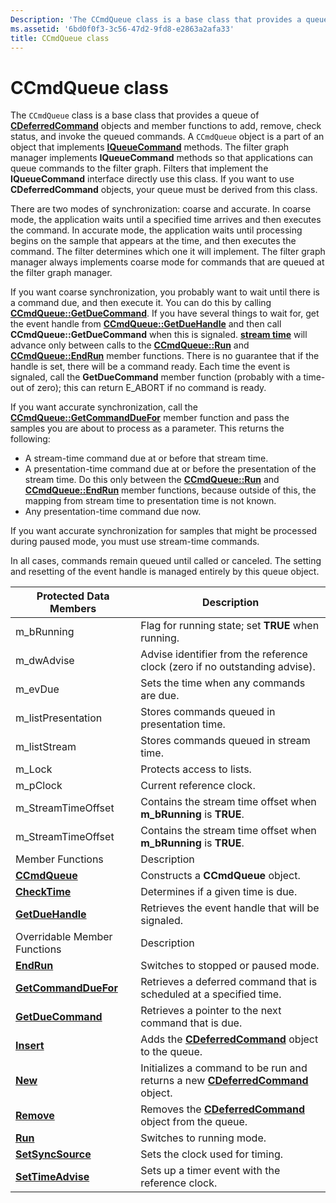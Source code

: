 ```yaml
---
Description: 'The CCmdQueue class is a base class that provides a queue of CDeferredCommand objects and member functions to add, remove, check status, and invoke the queued commands.'
ms.assetid: '6bd0f0f3-3c56-47d2-9fd8-e2863a2afa33'
title: CCmdQueue class
---
```


# CCmdQueue class

The `CCmdQueue` class is a base class that provides a queue of [**CDeferredCommand**](cdeferredcommand.md) objects and member functions to add, remove, check status, and invoke the queued commands. A `CCmdQueue` object is a part of an object that implements [**IQueueCommand**](iqueuecommand.md) methods. The filter graph manager implements **IQueueCommand** methods so that applications can queue commands to the filter graph. Filters that implement the **IQueueCommand** interface directly use this class. If you want to use **CDeferredCommand** objects, your queue must be derived from this class.

There are two modes of synchronization: coarse and accurate. In coarse mode, the application waits until a specified time arrives and then executes the command. In accurate mode, the application waits until processing begins on the sample that appears at the time, and then executes the command. The filter determines which one it will implement. The filter graph manager always implements coarse mode for commands that are queued at the filter graph manager.

If you want coarse synchronization, you probably want to wait until there is a command due, and then execute it. You can do this by calling [**CCmdQueue::GetDueCommand**](ccmdqueue-getduecommand.md). If you have several things to wait for, get the event handle from [**CCmdQueue::GetDueHandle**](ccmdqueue-getduehandle.md) and then call **CCmdQueue::GetDueCommand** when this is signaled. [**stream time**](stream-time.md) will advance only between calls to the [**CCmdQueue::Run**](ccmdqueue-run.md) and [**CCmdQueue::EndRun**](ccmdqueue-endrun.md) member functions. There is no guarantee that if the handle is set, there will be a command ready. Each time the event is signaled, call the **GetDueCommand** member function (probably with a time-out of zero); this can return E\_ABORT if no command is ready.

If you want accurate synchronization, call the [**CCmdQueue::GetCommandDueFor**](ccmdqueue-getcommandduefor.md) member function and pass the samples you are about to process as a parameter. This returns the following:

-   A stream-time command due at or before that stream time.
-   A presentation-time command due at or before the presentation of the stream time. Do this only between the [**CCmdQueue::Run**](ccmdqueue-run.md) and [**CCmdQueue::EndRun**](ccmdqueue-endrun.md) member functions, because outside of this, the mapping from stream time to presentation time is not known.
-   Any presentation-time command due now.

If you want accurate synchronization for samples that might be processed during paused mode, you must use stream-time commands.

In all cases, commands remain queued until called or canceled. The setting and resetting of the event handle is managed entirely by this queue object.



| Protected Data Members                                 | Description                                                                                            |
|--------------------------------------------------------|--------------------------------------------------------------------------------------------------------|
| m\_bRunning                                            | Flag for running state; set **TRUE** when running.                                                     |
| m\_dwAdvise                                            | Advise identifier from the reference clock (zero if no outstanding advise).                            |
| m\_evDue                                               | Sets the time when any commands are due.                                                               |
| m\_listPresentation                                    | Stores commands queued in presentation time.                                                           |
| m\_listStream                                          | Stores commands queued in stream time.                                                                 |
| m\_Lock                                                | Protects access to lists.                                                                              |
| m\_pClock                                              | Current reference clock.                                                                               |
| m\_StreamTimeOffset                                    | Contains the stream time offset when **m\_bRunning** is **TRUE**.                                      |
| m\_StreamTimeOffset                                    | Contains the stream time offset when **m\_bRunning** is **TRUE**.                                      |
| Member Functions                                       | Description                                                                                            |
| [**CCmdQueue**](ccmdqueue-ccmdqueue.md)               | Constructs a **CCmdQueue** object.                                                                     |
| [**CheckTime**](ccmdqueue-checktime.md)               | Determines if a given time is due.                                                                     |
| [**GetDueHandle**](ccmdqueue-getduehandle.md)         | Retrieves the event handle that will be signaled.                                                      |
| Overridable Member Functions                           | Description                                                                                            |
| [**EndRun**](ccmdqueue-endrun.md)                     | Switches to stopped or paused mode.                                                                    |
| [**GetCommandDueFor**](ccmdqueue-getcommandduefor.md) | Retrieves a deferred command that is scheduled at a specified time.                                    |
| [**GetDueCommand**](ccmdqueue-getduecommand.md)       | Retrieves a pointer to the next command that is due.                                                   |
| [**Insert**](ccmdqueue-insert.md)                     | Adds the [**CDeferredCommand**](cdeferredcommand.md) object to the queue.                             |
| [**New**](ccmdqueue-new.md)                           | Initializes a command to be run and returns a new [**CDeferredCommand**](cdeferredcommand.md) object. |
| [**Remove**](ccmdqueue-remove.md)                     | Removes the [**CDeferredCommand**](cdeferredcommand.md) object from the queue.                        |
| [**Run**](ccmdqueue-run.md)                           | Switches to running mode.                                                                              |
| [**SetSyncSource**](ccmdqueue-setsyncsource.md)       | Sets the clock used for timing.                                                                        |
| [**SetTimeAdvise**](ccmdqueue-settimeadvise.md)       | Sets up a timer event with the reference clock.                                                        |



 

 

 



